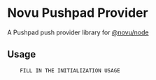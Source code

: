 # Novu Pushpad Provider

A Pushpad push provider library for [@novu/node](https://github.com/novuhq/novu)

## Usage

```javascript
    FILL IN THE INITIALIZATION USAGE
```
